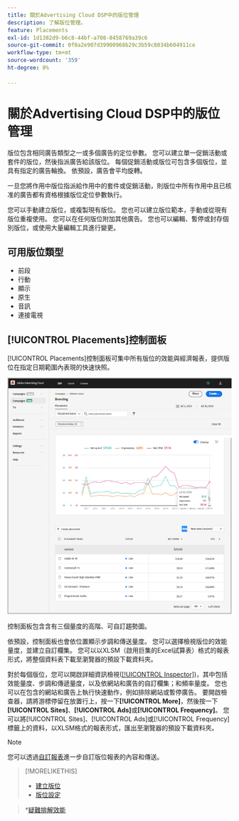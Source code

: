 ```yaml
---
title: 關於Advertising Cloud DSP中的版位管理
description: 了解版位管理。
feature: Placements
exl-id: 1d1382d9-b6c8-44bf-a708-8458769a39c6
source-git-commit: 0f0a2e907d39900968b29c3b59c8034b604911ce
workflow-type: tm+mt
source-wordcount: '359'
ht-degree: 0%

---
```


# 關於Advertising Cloud DSP中的版位管理

版位包含相同廣告類型之一或多個廣告的定位參數。 您可以建立單一促銷活動或套件的版位，然後指派廣告給該版位。 每個促銷活動或版位可包含多個版位，並具有指定的廣告輪換。 依預設，廣告會平均旋轉。

一旦您將作用中版位指派給作用中的套件或促銷活動，則版位中所有作用中且已核准的廣告都有資格根據版位定位參數執行。

您可以手動建立版位，或複製現有版位。 您也可以建立版位範本，手動或從現有版位重複使用。 您可以在任何版位附加其他廣告。 您也可以編輯、暫停或封存個別版位，或使用大量編輯工具進行變更。

## 可用版位類型

* 前段
* 行動
* 顯示
* 原生
* 音訊
* 連接電視

## [!UICONTROL Placements]控制面板

[!UICONTROL Placements]控制面板可集中所有版位的效能與經濟報表，提供版位在指定日期範圍內表現的快速快照。

![版位控制面板](/help/dsp/assets/placement-dashboard.png)

控制面板包含含有三個量度的高階、可自訂趨勢圖。

依預設，控制面板也會依位置顯示步調和傳送量度。 您可以選擇檢視版位的效能量度，並建立自訂欄集。 您可以以XLSM（啟用巨集的Excel試算表）格式的報表形式，將整個資料表下載至瀏覽器的預設下載資料夾。

對於每個版位，您可以開啟詳細資訊檢視([[!UICONTROL Inspector]](/help/dsp/campaign-management/reports/campaign-reports-about.md))，其中包括效能量度、步調和傳遞量度，以及依網站和廣告的自訂欄集；和頻率量度。 您也可以在包含的網站和廣告上執行快速動作，例如排除網站或暫停廣告。 要開啟檢查器，請將游標停留在放置行上，按一下&#x200B;**[!UICONTROL More]**，然後按一下&#x200B;**[!UICONTROL Sites]**、**[!UICONTROL Ads]**&#x200B;或&#x200B;**[!UICONTROL Frequency]**。 您可以將[!UICONTROL Sites]、[!UICONTROL Ads]或[!UICONTROL Frequency]標籤上的資料，以XLSM格式的報表形式，匯出至瀏覽器的預設下載資料夾。

>[!NOTE]
>
>您可以透過[自訂報表](/help/dsp/reports/report-about.md)進一步自訂版位報表的內容和傳送。

>[!MORELIKETHIS]
>
>* [建立版位](/help/dsp/campaign-management/placements/placement-create.md)
>* [版位設定](/help/dsp/campaign-management/placements/placement-settings.md)

   >*[疑難排解效能](/help/dsp/optimization/troubleshooting-performance.md)

